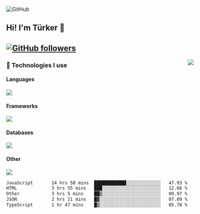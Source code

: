 ![GitHub](https://github.com/turkwr/turkwr/assets/63150613/e5462c44-ccab-48a0-8a33-9f1ea91ff35d)
<!-- ## Hi! I'm Türker 🖐️ -->
##  Hi! I'm Türker 👋
## [![GitHub followers](https://img.shields.io/github/followers/turkwr?color=333&label=Follow&logo=github&logoColor=fff&style=flat-square)](https://github.com/turkwr?tab=followers)
<a href="https://discord.com/users/162740870607536128">
 <img src="https://lanyard.cnrad.dev/api/162740870607536128?hideTimestamp=true&idleMessage=Just%20chillin'%20at%20the%20moment&bg=161a23&animated=true" align="right" />
</a>

### 🧠 Technologies I use
#### Languages
![](https://skillicons.dev/icons?i=js,ts,py,php,go&theme=dark&perline=6)
#### Frameworks
![](https://skillicons.dev/icons?i=next,react,nodejs,tailwind,bootstrap,express&theme=dark&perline=6)
#### Databases
![](https://skillicons.dev/icons?i=mongodb,mysql,sqlite,postgres&theme=dark&perline=6)
#### Other
![](https://skillicons.dev/icons?i=github,git,figma,photoshop,cloudflare,vercel,replit,vscode,visualstudio,discord&theme=dark&perline=6)


<!--START_SECTION:waka-->

```txt
JavaScript       14 hrs 50 mins  ████████████░░░░░░░░░░░░░   47.93 %
HTML             3 hrs 55 mins   ███░░░░░░░░░░░░░░░░░░░░░░   12.66 %
Other            3 hrs 5 mins    ██▒░░░░░░░░░░░░░░░░░░░░░░   09.97 %
JSON             2 hrs 11 mins   █▓░░░░░░░░░░░░░░░░░░░░░░░   07.09 %
TypeScript       1 hr 47 mins    █▒░░░░░░░░░░░░░░░░░░░░░░░   05.78 %
```

<!--END_SECTION:waka-->
